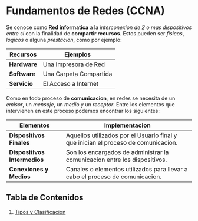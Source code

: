 # Fundamentos de Redes (CCNA)

Se conoce como **Red informatica** a la *interconexion de 2 o mas dispositivos entre si* con la finalidad de **compartir recursos**. Estos pueden ser *fisicos*, *logicos* o alguna *prestacion*, como por ejemplo:

| Recursos | Ejemplos |
|--|--|
| **Hardware** | Una Impresora de Red |
| **Software** | Una Carpeta Compartida |
| **Servicio** | El Acceso a Internet |

Como en todo proceso de **comunicacion**, en redes se necesita de un *emisor*, un *mensaje*, un *medio* y un *receptor*. Entre los elementos que intervienen en este proceso podemos encontrar los siguientes:

| Elementos | Implementacion |
|--|--|
| **Dispositivos Finales** | Aquellos utilizados por el Usuario final y que inician el proceso de comunicacion. |
| **Dispositivos Intermedios** | Son los encargados de administrar la comunicacion entre los dispositivos. |
| **Conexiones y Medios** | Canales o elementos utilizados para llevar a cabo el proceso de comunicacion. |

## Tabla de Contenidos
1. [Tipos y Clasificacion](./classification.md)
